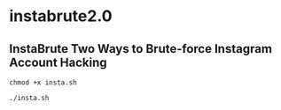# instabrute2.0
## InstaBrute Two Ways to Brute-force Instagram Account Hacking
`chmod +x insta.sh`

`./insta.sh`

